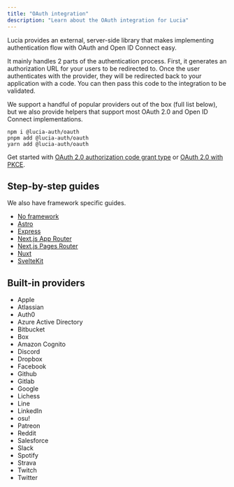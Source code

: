 ```yaml
---
title: "OAuth integration"
description: "Learn about the OAuth integration for Lucia"
---
```


Lucia provides an external, server-side library that makes implementing authentication flow with OAuth and Open ID Connect easy.

It mainly handles 2 parts of the authentication process. First, it generates an authorization URL for your users to be redirected to. Once the user authenticates with the provider, they will be redirected back to your application with a code. You can then pass this code to the integration to be validated.

We support a handful of popular providers out of the box (full list below), but we also provide helpers that support most OAuth 2.0 and Open ID Connect implementations.

```
npm i @lucia-auth/oauth
pnpm add @lucia-auth/oauth
yarn add @lucia-auth/oauth
```

Get started with [OAuth 2.0 authorization code grant type](/oauth/basics/oauth2) or [OAuth 2.0 with PKCE](/oauth/basics/oauth2-pkce).

## Step-by-step guides

We also have framework specific guides.

- [No framework](/guidebook/github-oauth)
- [Astro](/guidebook/github-oauth/astro)
- [Express](/guidebook/github-oauth/express)
- [Next.js App Router](/guidebook/github-oauth/nextjs-app)
- [Next.js Pages Router](/guidebook/github-oauth/nextjs-pages)
- [Nuxt](/guidebook/github-oauth/nuxt)
- [SvelteKit](/guidebook/github-oauth/sveltekit)

## Built-in providers

- Apple
- Atlassian
- Auth0
- Azure Active Directory
- Bitbucket
- Box
- Amazon Cognito
- Discord
- Dropbox
- Facebook
- Github
- Gitlab
- Google
- Lichess
- Line
- LinkedIn
- osu!
- Patreon
- Reddit
- Salesforce
- Slack
- Spotify
- Strava
- Twitch
- Twitter
